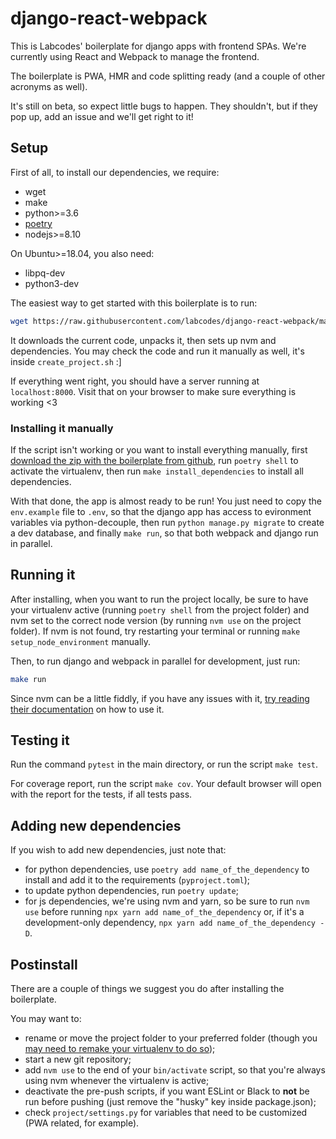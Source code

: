 # django-react-webpack

This is Labcodes' boilerplate for django apps with frontend SPAs. We're currently using React and Webpack to manage the frontend.

The boilerplate is PWA, HMR and code splitting ready (and a couple of other acronyms as well).

It's still on beta, so expect little bugs to happen. They shouldn't, but if they pop up, add an issue and we'll get right to it!

## Setup

First of all, to install our dependencies, we require:
- wget
- make
- python>=3.6
- [poetry](https://python-poetry.org)
- nodejs>=8.10


On Ubuntu>=18.04, you also need:
- libpq-dev
- python3-dev

The easiest way to get started with this boilerplate is to run:

```sh
wget https://raw.githubusercontent.com/labcodes/django-react-webpack/master/create_project.sh --no-cache -P /tmp/ && bash /tmp/create_project.sh
```

It downloads the current code, unpacks it, then sets up nvm and dependencies. You may check the code and run it manually as well, it's inside `create_project.sh` :]

If everything went right, you should have a server running at `localhost:8000`. Visit that on your browser to make sure everything is working <3

### Installing it manually

If the script isn't working or you want to install everything manually, first [download the zip with the boilerplate from github](https://github.com/labcodes/django-react-webpack/archive/feature/update.zip), run `poetry shell` to activate the virtualenv, then run `make install_dependencies` to install all dependencies.

With that done, the app is almost ready to be run! You just need to copy the `env.example` file to `.env`, so that the django app has access to evironment variables via python-decouple, then run `python manage.py migrate` to create a dev database, and finally `make run`, so that both webpack and django run in parallel.

## Running it

After installing, when you want to run the project locally, be sure to have your virtualenv active (running `poetry shell` from the project folder) and nvm set to the correct node version (by running `nvm use` on the project folder). If nvm is not found, try restarting your terminal or running `make setup_node_environment` manually.

Then, to run django and webpack in parallel for development, just run:

```sh
make run
```

Since nvm can be a little fiddly, if you have any issues with it, [try reading their documentation](https://github.com/nvm-sh/nvm#installing-and-updating) on how to use it.

## Testing it

Run the command `pytest` in the main directory, or run the script `make test`.

For coverage report, run the script `make cov`. Your default browser will open with the report for the tests, if all tests pass.

## Adding new dependencies

If you wish to add new dependencies, just note that:

- for python dependencies, use `poetry add name_of_the_dependency` to install and add it to the requirements (`pyproject.toml`);
- to update python dependencies, run `poetry update`;
- for js dependencies, we're using nvm and yarn, so be sure to run `nvm use` before running `npx yarn add name_of_the_dependency` or, if it's a development-only dependency, `npx yarn add name_of_the_dependency -D`.

## Postinstall

There are a couple of things we suggest you do after installing the boilerplate.

You may want to:

- rename or move the project folder to your preferred folder (though you [may need to remake your virtualenv to do so](https://stackoverflow.com/questions/32407365/can-i-move-a-virtualenv#answer-58772116));
- start a new git repository;
- add `nvm use` to the end of your `bin/activate` script, so that you're always using nvm whenever the virtualenv is active;
- deactivate the pre-push scripts, if you want ESLint or Black to **not** be run before pushing (just remove the "husky" key inside package.json);
- check `project/settings.py` for variables that need to be customized (PWA related, for example).
